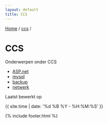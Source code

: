 ```yaml
---
layout: default
title: CCS
---
```


[Home](/RewinedDocs/) /
[ccs](/RewinedDocs/content/ccs/index) /

# CCS
Onderwerpen onder CCS
* [ASP.net](/RewinedDocs/content/ccs/asp_dotnet)
* [mysql](/RewinedDocs/content/ccs/mysql)
* [backup](/RewinedDocs/content/ccs/backupt)
* [netwerk](/RewinedDocs/content/ccs/netwerk)

Laatst bewerkt op

{{ site.time | date: '%d %B  %Y - %H:%M:%S' }}

{% include footer.html %}
